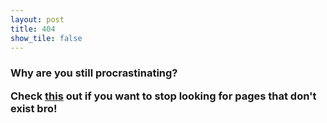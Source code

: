 ```yaml
---
layout: post
title: 404
show_tile: false
---
```


<h3>Why are you still procrastinating?</>

Check <a href="http://waitbutwhy.com/2013/11/how-to-beat-procrastination.html" target="_blank">this</a> out if you want to stop looking for pages that don't exist bro!

<span class="image fit"><img src="assets/images/pic03.jpg" alt="" /></span>
